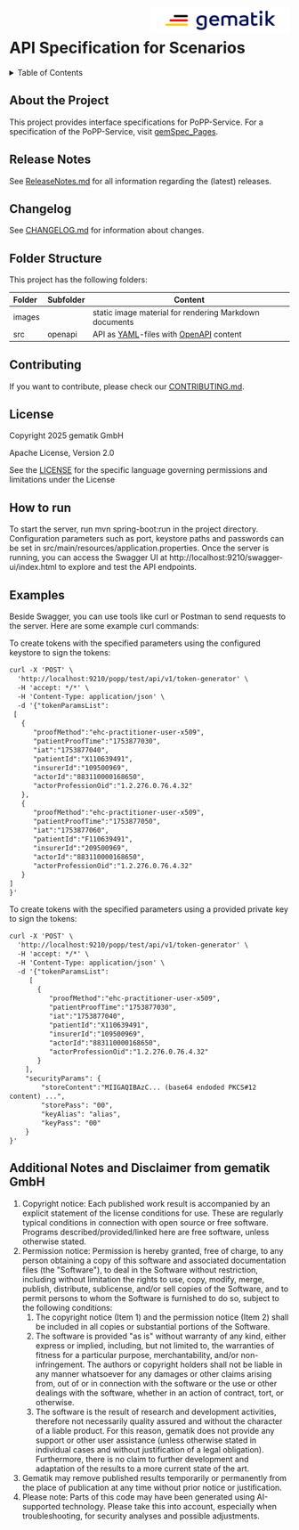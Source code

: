 <img align="right" width="250" height="47" src="images/Gematik_Logo_Flag_With_Background.png"/><br/>

# API Specification for Scenarios

<details>
  <summary>Table of Contents</summary>
  <ol>
    <li><a href="#about-the-project">About The Project</a></li>
    <li><a href="#release-notes">Release Notes</a></li>
    <li><a href="#changelog">Changelog</a></li>
    <li><a href="#folder-structure">Folder Structure</a></li>
    <li><a href="#contributing">Contributing</a></li>
    <li><a href="#license">License</a></li>
  </ol>
</details>

## About the Project

This project provides interface specifications for PoPP-Service.
For a specification of the PoPP-Service, visit [gemSpec_Pages][].

## Release Notes

See [ReleaseNotes.md](./ReleaseNotes.md) for all information regarding the
(latest) releases.

## Changelog

See [CHANGELOG.md](./CHANGELOG.md) for information about changes.

## Folder Structure

This project has the following folders:

| Folder | Subfolder | Content                                                |
|:-------|-----------|--------------------------------------------------------|
| images |           | static image material for rendering Markdown documents |
| src    | openapi   | API as [YAML][]-files with [OpenAPI][] content         | 

## Contributing

If you want to contribute, please check our [CONTRIBUTING.md](./CONTRIBUTING.md).

## License

Copyright 2025 gematik GmbH

Apache License, Version 2.0

See the [LICENSE](./LICENSE) for the specific language governing permissions and limitations under the License

## How to run

To start the server, run mvn spring-boot:run in the project directory.
Configuration parameters such as port, keystore paths and passwords can be set in
src/main/resources/application.properties.
Once the server is running, you can access the Swagger UI at http://localhost:9210/swagger-ui/index.html to explore and
test the API endpoints.

## Examples

Beside Swagger, you can use tools like curl or Postman to send requests to the server. Here are some example curl
commands:

To create tokens with the specified parameters using the configured keystore to sign the tokens:

```
curl -X 'POST' \
  'http://localhost:9210/popp/test/api/v1/token-generator' \
  -H 'accept: */*' \
  -H 'Content-Type: application/json' \
  -d '{"tokenParamsList":
 [
   {
      "proofMethod":"ehc-practitioner-user-x509",
      "patientProofTime":"1753877030",
      "iat":"1753877040",
      "patientId":"X110639491",
      "insurerId":"109500969",
      "actorId":"883110000168650",
      "actorProfessionOid":"1.2.276.0.76.4.32"
   },
   {
      "proofMethod":"ehc-practitioner-user-x509",
      "patientProofTime":"1753877050",
      "iat":"1753877060",
      "patientId":"F110639491",
      "insurerId":"209500969",
      "actorId":"883110000168650",
      "actorProfessionOid":"1.2.276.0.76.4.32"
   }
]
}'
```

To create tokens with the specified parameters using a provided private key to sign the tokens:

```
curl -X 'POST' \
  'http://localhost:9210/popp/test/api/v1/token-generator' \
  -H 'accept: */*' \
  -H 'Content-Type: application/json' \
  -d '{"tokenParamsList":
     [
       {
          "proofMethod":"ehc-practitioner-user-x509",
          "patientProofTime":"1753877030",
          "iat":"1753877040",
          "patientId":"X110639491",
          "insurerId":"109500969",
          "actorId":"883110000168650",
          "actorProfessionOid":"1.2.276.0.76.4.32"
       }
    ],
    "securityParams": {
        "storeContent":"MIIGAQIBAzC... (base64 endoded PKCS#12 content) ...",
        "storePass": "00",
        "keyAlias": "alias",
        "keyPass": "00"
    }
}'
```

## Additional Notes and Disclaimer from gematik GmbH

1. Copyright notice: Each published work result is accompanied by an explicit statement of the license conditions for
   use. These are regularly typical conditions in connection with open source or free software. Programs
   described/provided/linked here are free software, unless otherwise stated.
2. Permission notice: Permission is hereby granted, free of charge, to any person obtaining a copy of this software and
   associated documentation files (the "Software"), to deal in the Software without restriction, including without
   limitation the rights to use, copy, modify, merge, publish, distribute, sublicense, and/or sell copies of the
   Software, and to permit persons to whom the Software is furnished to do so, subject to the following conditions:
    1. The copyright notice (Item 1) and the permission notice (Item 2) shall be included in all copies or substantial
       portions of the Software.
    2. The software is provided "as is" without warranty of any kind, either express or implied, including, but not
       limited to, the warranties of fitness for a particular purpose, merchantability, and/or non-infringement. The
       authors or copyright holders shall not be liable in any manner whatsoever for any damages or other claims arising
       from, out of or in connection with the software or the use or other dealings with the software, whether in an
       action of contract, tort, or otherwise.
    3. The software is the result of research and development activities, therefore not necessarily quality assured and
       without the character of a liable product. For this reason, gematik does not provide any support or other user
       assistance (unless otherwise stated in individual cases and without justification of a legal obligation).
       Furthermore, there is no claim to further development and adaptation of the results to a more current state of
       the art.
3. Gematik may remove published results temporarily or permanently from the place of publication at any time without
   prior notice or justification.
4. Please note: Parts of this code may have been generated using AI-supported technology. Please take this into account,
   especially when troubleshooting, for security analyses and possible adjustments.

[OpenAPI]:https://www.openapis.org/

[YAML]:https://yaml.org/

[gemSpec_Pages]:https://gemspec.gematik.de/docs/gemSpec/
